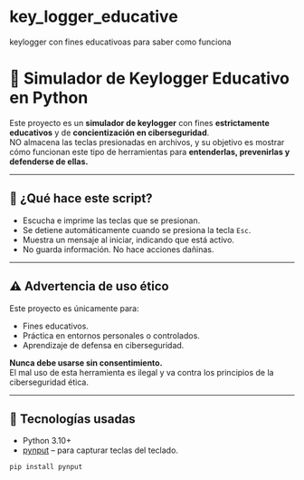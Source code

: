 # key_logger_educative
keylogger con fines educativoas para saber como funciona

# 🔐 Simulador de Keylogger Educativo en Python

Este proyecto es un **simulador de keylogger** con fines **estrictamente educativos** y de **concientización en ciberseguridad**.  
NO almacena las teclas presionadas en archivos, y su objetivo es mostrar cómo funcionan este tipo de herramientas para **entenderlas, prevenirlas y defenderse de ellas.**

---

## 🚀 ¿Qué hace este script?

- Escucha e imprime las teclas que se presionan.
- Se detiene automáticamente cuando se presiona la tecla `Esc`.
- Muestra un mensaje al iniciar, indicando que está activo.
- No guarda información. No hace acciones dañinas.

---

## ⚠️ Advertencia de uso ético

Este proyecto es únicamente para:
- Fines educativos.
- Práctica en entornos personales o controlados.
- Aprendizaje de defensa en ciberseguridad.

**Nunca debe usarse sin consentimiento.**  
El mal uso de esta herramienta es ilegal y va contra los principios de la ciberseguridad ética.

---

## 🧠 Tecnologías usadas

- Python 3.10+
- [pynput](https://pynput.readthedocs.io/en/latest/) – para capturar teclas del teclado.

```bash
pip install pynput

